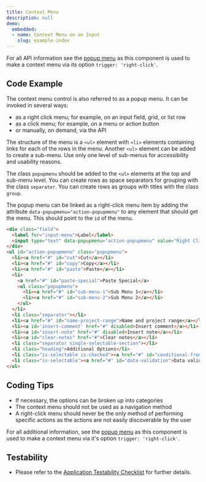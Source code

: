 ```yaml
---
title: Context Menu
description: null
demo:
  embedded:
  - name: Context Menu on an Input
    slug: example-index
---
```


For all API information see the [popup menu](./popupmenu) as this component is used to make a context menu via its option `trigger: 'right-click'`.

## Code Example

The context menu control is also referred to as a popup menu. It can be invoked in several ways:

- as a right click menu; for example, on an input field, grid, or list row
- as a click menu; for example, on a menu or action button
- or manually, on demand, via the API

The structure of the menu is a `<ul>` element with `<li>` elements containing links for each of the rows in the menu. Another `<ul>` element can be added to create a sub-menu. Use only one level of sub-menus for accessibility and usability reasons.

The class `popupmenu` should be added to the `<ul>` elements at the top and sub-menu level. You can create rows as space separators for grouping with the class `separator`. You can create rows as groups with titles with the class `group`.

The popup menu can be linked as a right-click menu item by adding the attribute `data-popupmenu="action-popupmenu"` to any element that should get the menu. This should point to the `id` of the menu.

```html
<div class="field">
  <label for="input-menu">Label</label>
  <input type="text" data-popupmenu="action-popupmenu" value="Right Click Me" id="input-menu">
</div>
<ul id="action-popupmenu" class="popupmenu">
  <li><a href="#" id="cut">Cut</a></li>
  <li><a href="#" id="copy">Copy</a></li>
  <li><a href="#" id="paste">Paste</a></li>
  <li>
    <a href="#" id="paste-special">Paste Special</a>
    <ul class="popupmenu">
      <li><a href="#" id="sub-menu-1">Sub Menu 1</a></li>
      <li><a href="#" id="sub-menu-2">Sub Menu 2</a></li>
    </ul>
  </li>
  <li class="separator"></li>
  <li><a href="#" id="name-project-range">Name and project range</a></li>
  <li><a id='insert-comment' href="#" disabled>Insert comment</a></li>
  <li><a id="insert-note" href="#" disabled>Insert note</a></li>
  <li><a id="clear-notes" href="#">Clear notes</a></li>
  <li class="separator single-selectable-section"></li>
  <li class="heading">Additional Options</li>
  <li class="is-selectable is-checked"><a href="#" id="conditional-fromatting">Conditional formatting</a></li>
  <li class="is-selectable"><a href="#" id="data-validation">Data validation</a></li>
</ul>
```

## Coding Tips

- If necessary, the options can be broken up into categories
- The context menu should not be used as a navigation method
- A right-click menu should never be the only method of performing specific actions as the actions are not easily discoverable by the user

For all additional information, see the [popup menu](./popupmenu) as this component is used to make a context menu via it's option `trigger: 'right-click'`.

## Testability

- Please refer to the [Application Testability Checklist](https://design.infor.com/resources/application-testability-checklist) for further details.

